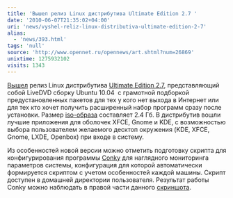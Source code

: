 ```yaml
---
title: 'Вышел релиз Linux дистрибутива Ultimate Edition 2.7 '
date: '2010-06-07T21:35:02+04:00'
uri: 'news/vyshel-reliz-linux-distributiva-ultimate-edition-2-7'
alias: 
  - 'news/393.html'
tags: 'null'
source: 'http://www.opennet.ru/opennews/art.shtml?num=26869'
unixtime: 1275932102
visits: 1343
---
```

[Вышел](http://ultimateedition.info/ultimate-edition/ultimate-edition-2-7/) релиз Linux дистрибутива [Ultimate Edition 2.7](http://ultimateedition.info), представляющий собой LiveDVD сборку Ubuntu 10.04  с грамотной подборкой предустановленных пакетов для тех у кого нет выхода в Интернет или для тех кто хочет получить расширенный набор программ сразу после установки. Размер [iso-образа](http://downloads.sourceforge.net/ultimateedition/ultimate-edition-2.7-x86.iso) составляет 2.4 Гб. В дистрибутив вошли лучшие приложения для оболочек XFCE, Gnome и KDE, с возможностью выбора пользователем желаемого десктоп окружения (KDE, XFCE, Gnome, LXDE, Openbox) при входе в систему.

Из особенностей новой версии можно отметить подготовку скрипта для конфигурирования программы [Conky](http://conky.sourceforge.net/) для наглядного мониторинга параметров системы, конфигурация для которой автоматически формируется скриптом с учетом особенностей каждой машины. Скрипт доступен в домашней директории пользователя. Результат работы Conky можно наблюдать в правой части данного [скриншота](img/2010/06/07/21-00/conky.jpg).
